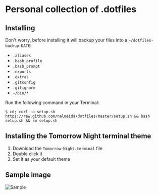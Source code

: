 # Personal collection of .dotfiles

## Installing

Don't worry, before installing it will backup your files into a ```~/dotfiles-backup-DATE```:
 * ```.aliases```
 * ```.bash_profile```
 * ```.bash_prompt```
 * ```.exports```
 * ```.extras```
 * ```.gitconfig```
 * ```.gitignore```
 * ```~/bin/*```

Run the following command in your Terminal:

    $ cd; curl -o setup.sh https://raw.github.com/nalmeida/dotfiles/master/setup.sh && bash setup.sh && rm setup.sh

## Installing the Tomorrow Night terminal theme

1. Download the ```Tomorrow-Night.terminal``` file
2. Double click it
3. Set it as your default theme

## Sample image

![Sample](https://raw.github.com/nalmeida/dotfiles/master/sample.png)

